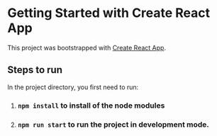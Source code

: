 # Getting Started with Create React App

This project was bootstrapped with [Create React App](https://github.com/facebook/create-react-app).

## Steps to run

In the project directory, you first need to run:

1. ### `npm install` to install of the node modules
2. ### `npm run start` to run the project in development mode.
